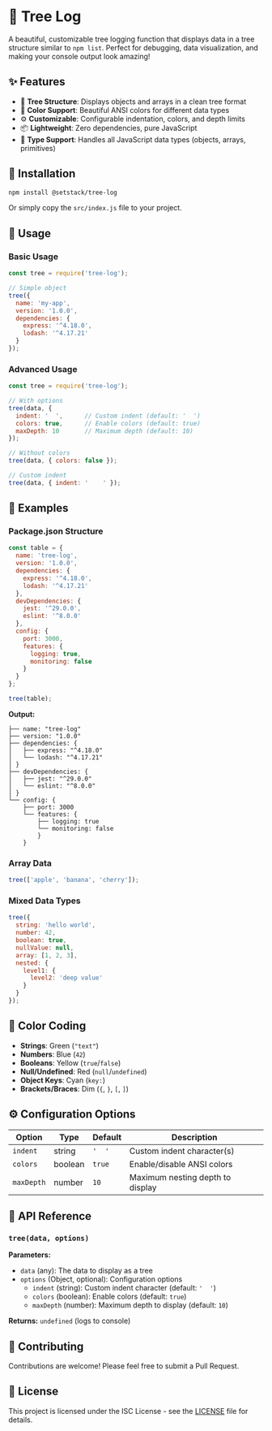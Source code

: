 # 🌳 Tree Log

A beautiful, customizable tree logging function that displays data in a tree structure similar to `npm list`. Perfect for debugging, data visualization, and making your console output look amazing!

## ✨ Features

- 🌲 **Tree Structure**: Displays objects and arrays in a clean tree format
- 🎨 **Color Support**: Beautiful ANSI colors for different data types
- ⚙️ **Customizable**: Configurable indentation, colors, and depth limits
- 📦 **Lightweight**: Zero dependencies, pure JavaScript
- 🔧 **Type Support**: Handles all JavaScript data types (objects, arrays, primitives)

## 🚀 Installation

```bash
npm install @setstack/tree-log
```

Or simply copy the `src/index.js` file to your project.

## 📖 Usage

### Basic Usage

```javascript
const tree = require('tree-log');

// Simple object
tree({
  name: 'my-app',
  version: '1.0.0',
  dependencies: {
    express: '^4.18.0',
    lodash: '^4.17.21'
  }
});
```

### Advanced Usage

```javascript
const tree = require('tree-log');

// With options
tree(data, {
  indent: '  ',      // Custom indent (default: '  ')
  colors: true,      // Enable colors (default: true)
  maxDepth: 10       // Maximum depth (default: 10)
});

// Without colors
tree(data, { colors: false });

// Custom indent
tree(data, { indent: '    ' });
```

## 🎯 Examples

### Package.json Structure
```javascript
const table = {
  name: 'tree-log',
  version: '1.0.0',
  dependencies: {
    express: '^4.18.0',
    lodash: '^4.17.21'
  },
  devDependencies: {
    jest: '^29.0.0',
    eslint: '^8.0.0'
  },
  config: {
    port: 3000,
    features: {
      logging: true,
      monitoring: false
    }
  }
};

tree(table);
```

**Output:**
```
├── name: "tree-log"
├── version: "1.0.0"
├── dependencies: {
│   ├── express: "^4.18.0"
│   └── lodash: "^4.17.21"
│ }
├── devDependencies: {
│   ├── jest: "^29.0.0"
│   └── eslint: "^8.0.0"
│ }
└── config: {
    ├── port: 3000
    └── features: {
        ├── logging: true
        └── monitoring: false
        }
    }
```

### Array Data
```javascript
tree(['apple', 'banana', 'cherry']);
```

### Mixed Data Types
```javascript
tree({
  string: 'hello world',
  number: 42,
  boolean: true,
  nullValue: null,
  array: [1, 2, 3],
  nested: {
    level1: {
      level2: 'deep value'
    }
  }
});
```

## 🎨 Color Coding

- **Strings**: Green (`"text"`)
- **Numbers**: Blue (`42`)
- **Booleans**: Yellow (`true`/`false`)
- **Null/Undefined**: Red (`null`/`undefined`)
- **Object Keys**: Cyan (`key:`)
- **Brackets/Braces**: Dim (`{`, `}`, `[`, `]`)

## ⚙️ Configuration Options

| Option | Type | Default | Description |
|--------|------|---------|-------------|
| `indent` | string | `'  '` | Custom indent character(s) |
| `colors` | boolean | `true` | Enable/disable ANSI colors |
| `maxDepth` | number | `10` | Maximum nesting depth to display |

## 🔧 API Reference

### `tree(data, options)`

**Parameters:**
- `data` (any): The data to display as a tree
- `options` (Object, optional): Configuration options
  - `indent` (string): Custom indent character (default: `'  '`)
  - `colors` (boolean): Enable colors (default: `true`)
  - `maxDepth` (number): Maximum depth to display (default: `10`)

**Returns:** `undefined` (logs to console)

## 🤝 Contributing

Contributions are welcome! Please feel free to submit a Pull Request.

## 📝 License

This project is licensed under the ISC License - see the [LICENSE](LICENSE) file for details.
